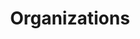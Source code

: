 ---
title: "Organizations"
permalink: /engagements/organization/
layout: page
nav: false  # typically children don't appear as top-level nav
---
